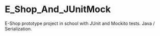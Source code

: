 # E_Shop_And_JUnitMock

E-Shop prototype project in school with JUnit and Mockito tests. Java / Serialization.
